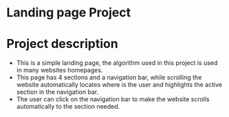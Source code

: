 # Landing page Project 




# Project description 

* This is a simple landing page, the algorithm used in this project is used in many websites homepages.
* This page has 4 sections and a navigation bar, while scrolling the website automatically locates where is the user and highlights the active section in the navigation bar.
* The user can click on the navigation bar to make the website scrolls automatically to the section needed.
